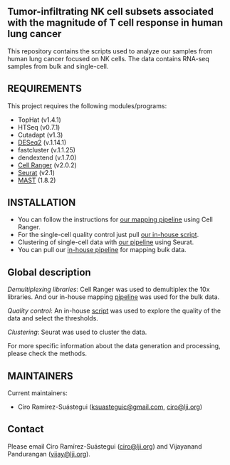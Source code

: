 Tumor-infiltrating NK cell subsets associated with the magnitude of T cell response in human lung cancer
------------

This repository contains the scripts used to analyze our samples from human lung cancer focused on NK cells.
The data contains RNA-seq samples from bulk and single-cell.

REQUIREMENTS
------------

This project requires the following modules/programs:

* TopHat (v1.4.1)
* HTSeq (v0.7.1)
* Cutadapt (v1.3)
* [DESeq2](https://bioconductor.org/packages/release/bioc/html/DESeq2.html) (v.1.14.1)
* fastcluster (v.1.1.25)
* dendextend (v.1.7.0)
* [Cell Ranger](https://support.10xgenomics.com/single-cell-gene-expression/software/pipelines/latest/what-is-cell-ranger) (v2.0.2)
* [Seurat](https://satijalab.org/seurat) (v2.1)
* [MAST](https://www.bioconductor.org/packages/release/bioc/html/MAST.html) (1.8.2)

INSTALLATION
------------

* You can follow the instructions for [our mapping pipeline](https://github.com/vijaybioinfo/cellranger_wrappeR) using Cell Ranger.
* For the single-cell quality control just pull [our in-house script](https://github.com/vijaybioinfo/quality_control).
* Clustering of single-cell data with [our pipeline](https://github.com/vijaybioinfo/clustering) using Seurat.
* You can pull our [in-house pipeline](https://github.com/ndu-UCSD/LJI_RNA_SEQ_PIPELINE_V2) for mapping bulk data.

Global description
------------

*Demultiplexing libraries*: Cell Ranger was used to demultiplex the 10x libraries. And our in-house
mapping [pipeline](https://github.com/ndu-UCSD/LJI_RNA_SEQ_PIPELINE_V2) was used for the bulk data.

*Quality control*: An in-house [script](https://github.com/vijaybioinfo/quality_control)
was used to explore the quality of the data and select the thresholds.

*Clustering*: Seurat was used to cluster the data.

For more specific information about the data generation and processing, please check the methods.

MAINTAINERS
-----------

Current maintainers:
* Ciro Ramírez-Suástegui (ksuasteguic@gmail.com, ciro@lji.org)

Contact
-----------
Please email Ciro Ramírez-Suástegui (ciro@lji.org) and Vijayanand Pandurangan (vijay@lji.org).
